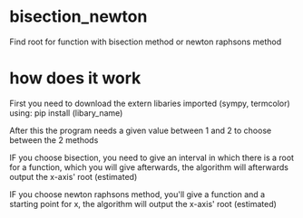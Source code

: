 # bisection_newton
Find root for function with bisection method or newton raphsons method

# how does it work
First you need to download the extern libaries imported (sympy, termcolor)
using: pip install (libary_name)

After this the program needs a given value between 1 and 2 to choose between
the 2 methods

IF you choose bisection, you need to give an interval in which there is a root for a function, which you will give afterwards, the algorithm will afterwards output the x-axis' root (estimated)

IF you choose newton raphsons method, you'll give a function and a starting point for x, the algorithm will output the x-axis' root (estimated)

